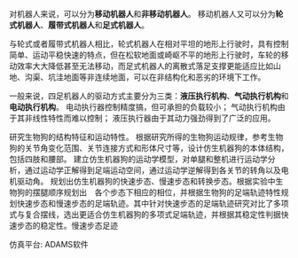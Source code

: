 对机器人来说，可以分为**移动机器人**和**非移动机器人**。
移动机器人又可以分为**轮式机器人**、**履带式机器人**和**足式机器人**。

与轮式或者履带式机器人相比，轮式机器人在相对平坦的地形上行驶时，具有控制简单、运动平稳快速的特点，但在松软地面或崎岖不平的地形上行驶时，车轮的移动效率大大降低甚至无法移动，而足式机器人的离散式落足支撑更能适应比如山地、沟渠、坑洼地面等非连续地面，可以在非结构化和恶劣的环境下工作。

一般来说，四足机器人的驱动方式主要分为三类：**液压执行机构**、**气动执行机构**和**电动执行机构**。
电动执行器控制精度搞，但可承担的负载较小；
气动执行机构由于其非线性特性而难以控制；
液压执行器由于其动力强劲得到了广泛的应用。








研究生物狗的结构特征和运动特性。
根据研究所得的生物狗运动规律，参考生物狗的关节角变化范围、关节连接方式和形体尺寸等，设计仿生机器狗的本体结构，包括四肢和腰部。
建立仿生机器狗的运动学模型，对单腿和整机进行运动学分析，通过运动学正解得到足端运动空间，通过运动学逆解得到各关节的转角以及电机驱动角。
规划出仿生机器狗的快速步态、慢速步态和转换步态。根据实验中生物狗的摆腿顺序规划出　各个步态下相应的相位，并根据生物狗的足端轨迹特性规划快速步态和慢速步态的足端轨迹。其中针对快速步态的足端轨迹研究对比了多项式与复合摆线，选出更适合仿生机器狗的多项式足端轨迹，并根据其稳定性判据快速步态的稳定性。慢速步态足迹


仿真平台: ADAMS软件



